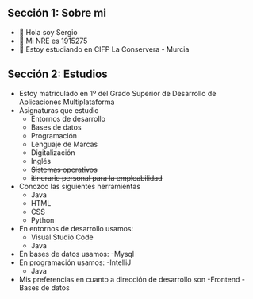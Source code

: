 ## Sección 1: Sobre mi 
- 👋 Hola soy Sergio 
- 👀 Mi NRE es 1915275
- 🌱 Estoy estudiando en CIFP La Conservera - Murcia

## Sección 2: Estudios
- Estoy matriculado en 1º del Grado Superior de Desarrollo de Aplicaciones Multiplataforma
- Asignaturas que estudio
  - Entornos de desarrollo
  - Bases de datos
  - Programación
  - Lenguaje de Marcas
  - Digitalización
  - Inglés
  - ~~Sistemas operativos~~
  - ~~itinerario personal para la empleabilidad~~
- Conozco las siguientes herramientas
  - Java
  - HTML
  - CSS
  - Python
- En entornos de desarrollo usamos:
  - Visual Studio Code
  - Java
- En bases de datos usamos:
  -Mysql
- En programación usamos:
  -IntelliJ
  - Java
- Mis preferencias en cuanto a dirección de desarrollo son
   -Frontend
   -Bases de datos 

<!---
Sergiocarrionarenas/Sergiocarrionarenas is a ✨ special ✨ repository because its `README.md` (this file) appears on your GitHub profile.
You can click the Preview link to take a look at your changes.

--->
